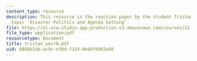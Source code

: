 ```yaml
---
content_type: resource
description: This resource is the reaction paper by the student Tristan Weir on the
  topic 'Disaster Politics and Agenda Setting'.
file: https://ol-ocw-studio-app-production.s3.amazonaws.com/courses/11-941-disaster-vulnerability-and-resilience-spring-2005/8888b3abac9ce30df3248e84f6982e68_tristan_weir8.pdf
file_type: application/pdf
resourcetype: Document
title: tristan_weir8.pdf
uid: 8888b3ab-ac9c-e30d-f324-8e84f6982e68
---
```

